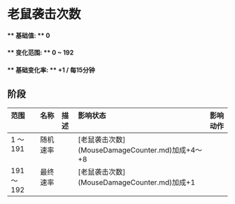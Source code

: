 # 老鼠袭击次数  
#### ** 基础值: ** 0   
#### ** 变化范围: ** 0 ~ 192  
#### ** 基础变化率: ** +1 / 每15分钟   
## 阶段  
<table class="table table-bordered"><thead><tr ><th  style="text-align:left;vertical-align:top;" >范围</th><th  style="text-align:left;vertical-align:top;" >名称</th><th  style="text-align:left;vertical-align:top;" >描述</th><th  style="text-align:left;vertical-align:top;" >影响状态</th><th  style="text-align:left;vertical-align:top;" >影响动作</th></tr></thead><tr ><td  style="text-align:left;vertical-align:top;" >1 ～ 191</td><td  style="text-align:left;vertical-align:top;" >随机速率</td><td  style="text-align:left;vertical-align:top;" ></td><td  style="text-align:left;vertical-align:top;" >[老鼠袭击次数](MouseDamageCounter.md)加成+4～+8</td><td  style="text-align:left;vertical-align:top;" ></td></tr><tr ><td  style="text-align:left;vertical-align:top;" >191 ～ 192</td><td  style="text-align:left;vertical-align:top;" >最终速率</td><td  style="text-align:left;vertical-align:top;" ></td><td  style="text-align:left;vertical-align:top;" >[老鼠袭击次数](MouseDamageCounter.md)加成+1</td><td  style="text-align:left;vertical-align:top;" ></td></tr></tbody></table>  
  


<script>document.title="老鼠袭击次数 - 卡牌生存百科 Card Survival Wiki";</script>